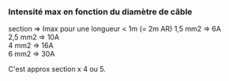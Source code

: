 ### Intensité max en fonction du diamètre de câble 

section => Imax pour une longueur < 1m   (= 2m AR)
1,5 mm2 => 6A  
2,5 mm2 => 10A  
4 mm2   => 16A  
6 mm2   => 30A  

C'est approx section x 4 ou 5.  
